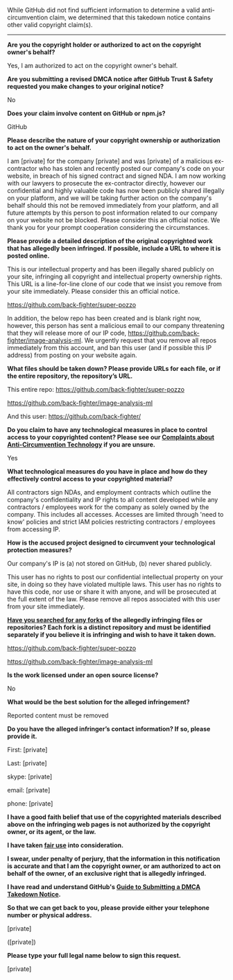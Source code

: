 While GitHub did not find sufficient information to determine a valid anti-circumvention claim, we determined that this takedown notice contains other valid copyright claim(s).

---

**Are you the copyright holder or authorized to act on the copyright owner's behalf?**

Yes, I am authorized to act on the copyright owner's behalf.

**Are you submitting a revised DMCA notice after GitHub Trust & Safety requested you make changes to your original notice?**

No

**Does your claim involve content on GitHub or npm.js?**

GitHub

**Please describe the nature of your copyright ownership or authorization to act on the owner's behalf.**

I am [private] for the company [private] and was [private] of a malicious ex-contractor who has stolen and recently posted our company's code on your website, in breach of his signed contract and signed NDA. I am now working with our lawyers to prosecute the ex-contractor directly, however our confidential and highly valuable code has now been publicly shared illegally on your platform, and we will be taking further action on the company's behalf should this not be removed immediately from your platform, and all future attempts by this person to post information related to our company on your website not be blocked. Please consider this an official notice. We thank you for your prompt cooperation considering the circumstances.

**Please provide a detailed description of the original copyrighted work that has allegedly been infringed. If possible, include a URL to where it is posted online.**

This is our intellectual property and has been illegally shared publicly on your site, infringing all copyright and intellectual property ownership rights. This URL is a line-for-line clone of our code that we insist you remove from your site immediately. Please consider this an official notice.

https://github.com/back-fighter/super-pozzo

In addition, the below repo has been created and is blank right now, however, this person has sent a malicious email to our company threatening that they will release more of our IP code, https://github.com/back-fighter/image-analysis-ml. We urgently request that you remove all repos immediately from this account, and ban this user (and if possible this IP address) from posting on your website again.

**What files should be taken down? Please provide URLs for each file, or if the entire repository, the repository’s URL.**

This entire repo: https://github.com/back-fighter/super-pozzo

https://github.com/back-fighter/image-analysis-ml

And this user: https://github.com/back-fighter/

**Do you claim to have any technological measures in place to control access to your copyrighted content? Please see our <a href="https://docs.github.com/articles/guide-to-submitting-a-dmca-takedown-notice#complaints-about-anti-circumvention-technology">Complaints about Anti-Circumvention Technology</a> if you are unsure.**

Yes

**What technological measures do you have in place and how do they effectively control access to your copyrighted material?**

All contractors sign NDAs, and employment contracts which outline the company's confidentiality and IP rights to all content developed while any contractors / employees work for the company as solely owned by the company. This includes all accesses. Accesses are limited through 'need to know' policies and strict IAM policies restricting contractors / employees from accessing IP.

**How is the accused project designed to circumvent your technological protection measures?**

Our company's IP is (a) not stored on GitHub, (b) never shared publicly.

This user has no rights to post our confidential intellectual property on your site, in doing so they have violated multiple laws. This user has no rights to have this code, nor use or share it with anyone, and will be prosecuted at the full extent of the law. Please remove all repos associated with this user from your site immediately.

**<a href="https://docs.github.com/articles/dmca-takedown-policy#b-what-about-forks-or-whats-a-fork">Have you searched for any forks</a> of the allegedly infringing files or repositories? Each fork is a distinct repository and must be identified separately if you believe it is infringing and wish to have it taken down.**

https://github.com/back-fighter/super-pozzo

https://github.com/back-fighter/image-analysis-ml

**Is the work licensed under an open source license?**

No

**What would be the best solution for the alleged infringement?**

Reported content must be removed

**Do you have the alleged infringer’s contact information? If so, please provide it.**

First: [private]

Last: [private]

skype: [private]

email: [private]

phone: [private]

**I have a good faith belief that use of the copyrighted materials described above on the infringing web pages is not authorized by the copyright owner, or its agent, or the law.**

**I have taken <a href="https://www.lumendatabase.org/topics/22">fair use</a> into consideration.**

**I swear, under penalty of perjury, that the information in this notification is accurate and that I am the copyright owner, or am authorized to act on behalf of the owner, of an exclusive right that is allegedly infringed.**

**I have read and understand GitHub's <a href="https://docs.github.com/articles/guide-to-submitting-a-dmca-takedown-notice/">Guide to Submitting a DMCA Takedown Notice</a>.**

**So that we can get back to you, please provide either your telephone number or physical address.**

[private]

([private])

**Please type your full legal name below to sign this request.**

[private]
